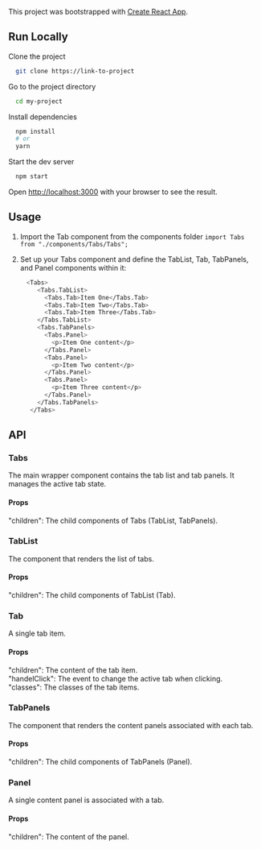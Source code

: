 This project was bootstrapped with [Create React App](https://github.com/facebook/create-react-app).
## Run Locally

Clone the project

```bash
  git clone https://link-to-project
```

Go to the project directory

```bash
  cd my-project
```

Install dependencies

```bash
  npm install
  # or
  yarn
```

Start the dev server

```bash
  npm start
```

Open [http://localhost:3000](http://localhost:3000) with your browser to see the result.

## Usage

1. Import the Tab component from the components folder
`` import Tabs from "./components/Tabs/Tabs"; ``

2. Set up your Tabs component and define the TabList, Tab, TabPanels, and Panel components within it: 
```bash
     <Tabs>
        <Tabs.TabList>
          <Tabs.Tab>Item One</Tabs.Tab>
          <Tabs.Tab>Item Two</Tabs.Tab>
          <Tabs.Tab>Item Three</Tabs.Tab>
        </Tabs.TabList>
        <Tabs.TabPanels>
          <Tabs.Panel>
            <p>Item One content</p>
          </Tabs.Panel>
          <Tabs.Panel>
            <p>Item Two content</p>
          </Tabs.Panel>
          <Tabs.Panel>
            <p>Item Three content</p>
          </Tabs.Panel>
        </Tabs.TabPanels>
      </Tabs>
```

## API
### Tabs
The main wrapper component contains the tab list and tab panels. It manages the active tab state.
#### Props
"children": The child components of Tabs (TabList, TabPanels).
<br/>
### TabList
The component that renders the list of tabs.
#### Props
"children": The child components of TabList (Tab).
<br/>
### Tab
A single tab item.
#### Props
"children": The content of the tab item.<br/>
"handelClick": The event to change the active tab when clicking.<br/>
"classes": The classes of the tab items.
<br/>
### TabPanels
The component that renders the content panels associated with each tab.
#### Props
"children": The child components of TabPanels (Panel).
<br/>
### Panel
A single content panel is associated with a tab.
#### Props
"children": The content of the panel.

